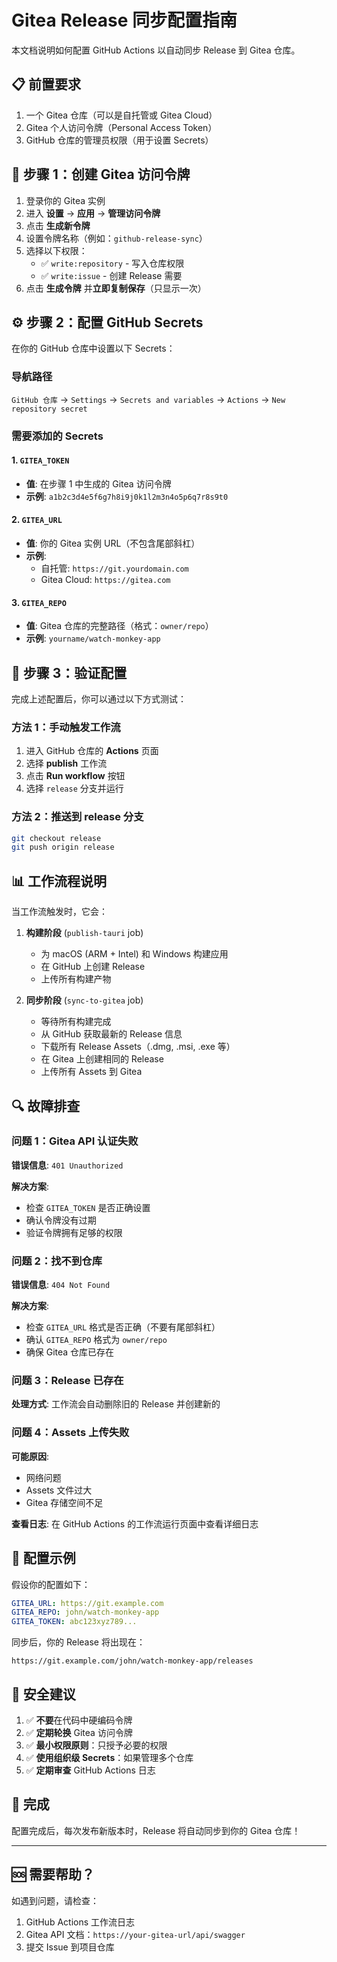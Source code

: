 # Gitea Release 同步配置指南

本文档说明如何配置 GitHub Actions 以自动同步 Release 到 Gitea 仓库。

## 📋 前置要求

1. 一个 Gitea 仓库（可以是自托管或 Gitea Cloud）
2. Gitea 个人访问令牌（Personal Access Token）
3. GitHub 仓库的管理员权限（用于设置 Secrets）

## 🔑 步骤 1：创建 Gitea 访问令牌

1. 登录你的 Gitea 实例
2. 进入 **设置** → **应用** → **管理访问令牌**
3. 点击 **生成新令牌**
4. 设置令牌名称（例如：`github-release-sync`）
5. 选择以下权限：
   - ✅ `write:repository` - 写入仓库权限
   - ✅ `write:issue` - 创建 Release 需要
6. 点击 **生成令牌** 并**立即复制保存**（只显示一次）

## ⚙️ 步骤 2：配置 GitHub Secrets

在你的 GitHub 仓库中设置以下 Secrets：

### 导航路径
`GitHub 仓库` → `Settings` → `Secrets and variables` → `Actions` → `New repository secret`

### 需要添加的 Secrets

#### 1. `GITEA_TOKEN`
- **值**: 在步骤 1 中生成的 Gitea 访问令牌
- **示例**: `a1b2c3d4e5f6g7h8i9j0k1l2m3n4o5p6q7r8s9t0`

#### 2. `GITEA_URL`
- **值**: 你的 Gitea 实例 URL（不包含尾部斜杠）
- **示例**: 
  - 自托管: `https://git.yourdomain.com`
  - Gitea Cloud: `https://gitea.com`

#### 3. `GITEA_REPO`
- **值**: Gitea 仓库的完整路径（格式：`owner/repo`）
- **示例**: `yourname/watch-monkey-app`

## 🎯 步骤 3：验证配置

完成上述配置后，你可以通过以下方式测试：

### 方法 1：手动触发工作流
1. 进入 GitHub 仓库的 **Actions** 页面
2. 选择 **publish** 工作流
3. 点击 **Run workflow** 按钮
4. 选择 `release` 分支并运行

### 方法 2：推送到 release 分支
```bash
git checkout release
git push origin release
```

## 📊 工作流程说明

当工作流触发时，它会：

1. **构建阶段** (`publish-tauri` job)
   - 为 macOS (ARM + Intel) 和 Windows 构建应用
   - 在 GitHub 上创建 Release
   - 上传所有构建产物

2. **同步阶段** (`sync-to-gitea` job)
   - 等待所有构建完成
   - 从 GitHub 获取最新的 Release 信息
   - 下载所有 Release Assets（.dmg, .msi, .exe 等）
   - 在 Gitea 上创建相同的 Release
   - 上传所有 Assets 到 Gitea

## 🔍 故障排查

### 问题 1：Gitea API 认证失败
**错误信息**: `401 Unauthorized`

**解决方案**:
- 检查 `GITEA_TOKEN` 是否正确设置
- 确认令牌没有过期
- 验证令牌拥有足够的权限

### 问题 2：找不到仓库
**错误信息**: `404 Not Found`

**解决方案**:
- 检查 `GITEA_URL` 格式是否正确（不要有尾部斜杠）
- 确认 `GITEA_REPO` 格式为 `owner/repo`
- 确保 Gitea 仓库已存在

### 问题 3：Release 已存在
**处理方式**: 工作流会自动删除旧的 Release 并创建新的

### 问题 4：Assets 上传失败
**可能原因**:
- 网络问题
- Assets 文件过大
- Gitea 存储空间不足

**查看日志**:
在 GitHub Actions 的工作流运行页面中查看详细日志

## 📝 配置示例

假设你的配置如下：
```yaml
GITEA_URL: https://git.example.com
GITEA_REPO: john/watch-monkey-app
GITEA_TOKEN: abc123xyz789...
```

同步后，你的 Release 将出现在：
```
https://git.example.com/john/watch-monkey-app/releases
```

## 🔐 安全建议

1. ✅ **不要**在代码中硬编码令牌
2. ✅ **定期轮换** Gitea 访问令牌
3. ✅ **最小权限原则**：只授予必要的权限
4. ✅ **使用组织级 Secrets**：如果管理多个仓库
5. ✅ **定期审查** GitHub Actions 日志

## 🎉 完成

配置完成后，每次发布新版本时，Release 将自动同步到你的 Gitea 仓库！

---

## 🆘 需要帮助？

如遇到问题，请检查：
1. GitHub Actions 工作流日志
2. Gitea API 文档：`https://your-gitea-url/api/swagger`
3. 提交 Issue 到项目仓库

